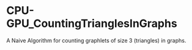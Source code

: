 # CPU-GPU_CountingTrianglesInGraphs
A Naive Algorithm for counting graphlets of size 3 (triangles) in graphs.
